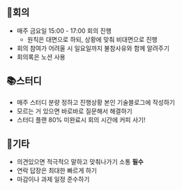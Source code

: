 ## 🎯회의
-   매주 금요일 15:00 - 17:00 회의 진행
    -   원칙은 대면으로 하되, 상황에 맞춰 비대면으로 진행
-   회의 참여가 어려울 시 일요일까지 불참사유와 함께 알려주기
-   회의록은 노션 사용

## 📚스터디

-   매주 스터디 분량 정하고 진행상황 본인 기술블로그에 작성하기
-   모르는 거 있으면 바로바로 질문해서 해결하기
-   스터디 플랜 80% 미완료시 회의 시간에 커피 사기!

## 🪽기타
-   의견있으면 적극적으 말하고 맞춰나가기 소통 **필수**
-   연락 답장은 최대한 빠르게 하기
-   마감이나 과제 일정 준수하기
